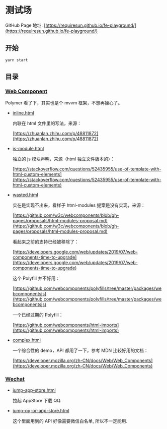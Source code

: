 测试场
===

GitHub Page 地址: [https://requiresun.github.io/fe-playground/](https://requiresun.github.io/fe-playground/)

## 开始

```
yarn start
```

## 目录

### [Web Component](./web-components)

Polymer 看了下，其实也是个 mvvm 框架，不想再操心了。

+ [inline.html](./web-components/inline.html)

    内联在 html 文件里的写法，来源：
    
    [https://zhuanlan.zhihu.com/p/48811872](https://zhuanlan.zhihu.com/p/48811872)

+ [js-module.html](./web-components/js-module.html)

    独立的 js 模块声明，来源（html 独立文件版本的）：
    
    [https://stackoverflow.com/questions/52435955/use-of-template-with-html-custom-elements](https://stackoverflow.com/questions/52435955/use-of-template-with-html-custom-elements)

+ [wasted.html](./web-components/wasted.html)

    实在是实现不出来，看样子 html-modules 提案是没有实现，来源：
    
    [https://github.com/w3c/webcomponents/blob/gh-pages/proposals/html-modules-proposal.md](https://github.com/w3c/webcomponents/blob/gh-pages/proposals/html-modules-proposal.md)

    看起来之前的支持已经被移除了：
    
    [https://developers.google.com/web/updates/2019/07/web-components-time-to-upgrade](https://developers.google.com/web/updates/2019/07/web-components-time-to-upgrade)

    这个 Polyfill 并不好用：
    
    [https://github.com/webcomponents/polyfills/tree/master/packages/webcomponentsjs](https://github.com/webcomponents/polyfills/tree/master/packages/webcomponentsjs)

    一个已经过期的 Polyfill：
    
    [https://github.com/webcomponents/html-imports](https://github.com/webcomponents/html-imports)

+ [complex.html](./web-components/complex.html)

    一个综合性的 demo，API 都用了一下，参考 MDN 比较好用的文档：
    
    [https://developer.mozilla.org/zh-CN/docs/Web/Web_Components](https://developer.mozilla.org/zh-CN/docs/Web/Web_Components)

### [Wechat](./wechat)

+ [jump-app-store.html](./wechat/jump-app-store.html)

    拉起 AppStore 下载 QQ.
    
+ [jump-qq-or-app-store.html](./wechat/jump-qq-or-app-store.html)

    这个里面用到的 API 好像需要微信白名单, 所以不一定能用.
